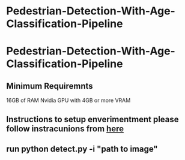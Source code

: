 # Pedestrian-Detection-With-Age-Classification-Pipeline



# Pedestrian-Detection-With-Age-Classification-Pipeline

## Minimum Requiremnts

16GB of RAM
Nvidia GPU with 4GB or more VRAM

## Instructions to setup enverimentment please follow instracunions from [here](https://github.com/hasanirtiza/PedesFormer-Transformer-Networks-For-Pedestrian-Detection)

## run python detect.py -i "path to image" 


